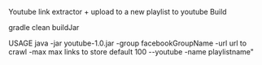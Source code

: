 Youtube link extractor + upload to a new playlist to youtube
 Build
 
 gradle clean buildJar

USAGE java -jar youtube-1.0.jar -group facebookGroupName -url url to crawl -max max links to store default 100 --youtube -name playlistname"
